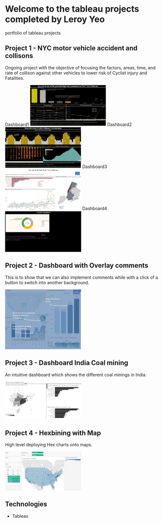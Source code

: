 # Welcome to the tableau projects completed by Leroy Yeo
portfolio of tableau projects

## Project 1 - NYC motor vehicle accident and collisons
Ongoing project with the objective of focusing the factors, areas, time, and rate of collison against other vehicles to lower risk of Cyclist injury and Fatalities.

Dashboard1
<img alt="Motor Vehicle collisons" src="project1/dashboard1-BigPicture.PNG" width=250>
Dashboard2
<img alt="Motor Vehicle collisons" src="project1/Dashboard2 - DeepDive.PNG" width=250>
Dashboard3
<img alt="Motor Vehicle collisons" src="project1/NYCaccident.PNG" width=250>
Dashboard4
<img alt="Motor Vehicle collisons" src="project1/Dashboard3 - Cyclist Fatalities.PNG" width=250>



## Project 2 - Dashboard with Overlay comments
This is to show that we can also implement comments while with a click of a button to switch into another background.

<img alt="dashboardoverlay" src="project2/dashboardOverlay.PNG" width=250>

## Project 3 - Dashboard India Coal mining
An intuitive dashboard which shows the different coal minings in India.  

<img alt="coalmining" src="project3/Indiacoalmining.PNG" width=250>

## Project 4 - Hexbining with Map 
High level deploying Hex charts onto maps. 

<img alt="Hex bininng" src="project4/hexbin.PNG" width=250>


## Technologies
* Tableau
